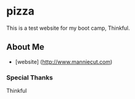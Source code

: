 # pizza

This is a test website for my boot camp, Thinkful.

## About Me

* [website] (http://www.manniecut.com)

### Special Thanks

Thinkful

